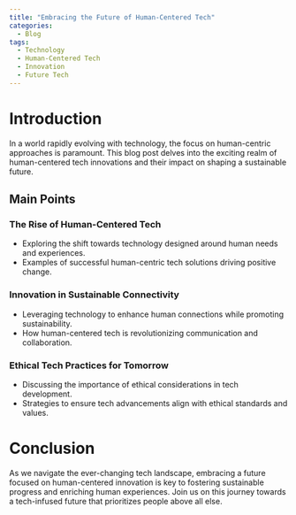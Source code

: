 ```yaml
---
title: "Embracing the Future of Human-Centered Tech"
categories:
  - Blog
tags:
  - Technology
  - Human-Centered Tech
  - Innovation
  - Future Tech
---
```


# Introduction
In a world rapidly evolving with technology, the focus on human-centric approaches is paramount. This blog post delves into the exciting realm of human-centered tech innovations and their impact on shaping a sustainable future.

## Main Points
### The Rise of Human-Centered Tech
- Exploring the shift towards technology designed around human needs and experiences.
- Examples of successful human-centric tech solutions driving positive change.

### Innovation in Sustainable Connectivity
- Leveraging technology to enhance human connections while promoting sustainability.
- How human-centered tech is revolutionizing communication and collaboration.

### Ethical Tech Practices for Tomorrow
- Discussing the importance of ethical considerations in tech development.
- Strategies to ensure tech advancements align with ethical standards and values.

# Conclusion
As we navigate the ever-changing tech landscape, embracing a future focused on human-centered innovation is key to fostering sustainable progress and enriching human experiences. Join us on this journey towards a tech-infused future that prioritizes people above all else.